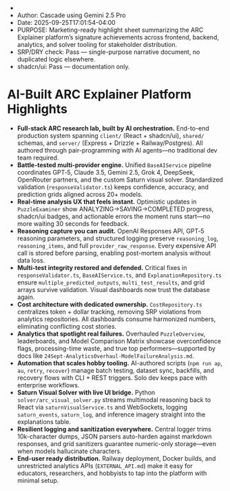 *
* Author: Cascade using Gemini 2.5 Pro
* Date: 2025-09-25T17:01:54-04:00
* PURPOSE: Marketing-ready highlight sheet summarizing the ARC Explainer platform’s signature achievements across frontend, backend, analytics, and solver tooling for stakeholder distribution.
* SRP/DRY check: Pass — single-purpose narrative document, no duplicated logic elsewhere.
* shadcn/ui: Pass — documentation only.

# AI-Built ARC Explainer Platform Highlights

- **Full-stack ARC research lab, built by AI orchestration.** End-to-end production system spanning `client/` (React + shadcn/ui), `shared/` schemas, and `server/` (Express + Drizzle + Railway/Postgres). All authored through pair-programming with AI agents—no traditional dev team required.
- **Battle-tested multi-provider engine.** Unified `BaseAIService` pipeline coordinates GPT‑5, Claude 3.5, Gemini 2.5, Grok 4, DeepSeek, OpenRouter partners, and the custom Saturn visual solver. Standardized validation (`responseValidator.ts`) keeps confidence, accuracy, and prediction grids aligned across 20+ models.
- **Real-time analysis UX that feels instant.** Optimistic updates in `PuzzleExaminer` show ANALYZING→SAVING→COMPLETED progress, shadcn/ui badges, and actionable errors the moment runs start—no more waiting 30 seconds for feedback.
- **Reasoning capture you can audit.** OpenAI Responses API, GPT‑5 reasoning parameters, and structured logging preserve `reasoning_log`, `reasoning_items`, and full `provider_raw_response`. Every expensive API call is stored before parsing, enabling post-mortem analysis without data loss.
- **Multi-test integrity restored and defended.** Critical fixes in `responseValidator.ts`, `BaseAIService.ts`, and `ExplanationRepository.ts` ensure `multiple_predicted_outputs`, `multi_test_results`, and grid arrays survive validation. Visual dashboards now trust the database again.
- **Cost architecture with dedicated ownership.** `CostRepository.ts` centralizes token + dollar tracking, removing SRP violations from analytics repositories. All dashboards consume harmonized numbers, eliminating conflicting cost stories.
- **Analytics that spotlight real failures.** Overhauled `PuzzleOverview`, leaderboards, and Model Comparison Matrix showcase overconfidence flags, processing-time waste, and true top performers—supported by docs like `24Sept-AnalyticsOverhaul-ModelFailureAnalysis.md`.
- **Automation that scales hobby tooling.** AI-authored scripts (`npm run ap`, `au`, `retry`, `recover`) manage batch testing, dataset sync, backfills, and recovery flows with CLI + REST triggers. Solo dev keeps pace with enterprise workflows.
- **Saturn Visual Solver with live UI bridge.** Python `solver/arc_visual_solver.py` streams multimodal reasoning back to React via `saturnVisualService.ts` and WebSockets, logging `saturn_events`, `saturn_log`, and inference imagery straight into the explanations table.
- **Resilient logging and sanitization everywhere.** Central logger trims 10k-character dumps, JSON parsers auto-harden against markdown responses, and grid sanitizers guarantee numeric-only storage—even when models hallucinate characters.
- **End-user ready distribution.** Railway deployment, Docker builds, and unrestricted analytics APIs (`EXTERNAL_API.md`) make it easy for educators, researchers, and hobbyists to tap into the platform with minimal setup.
